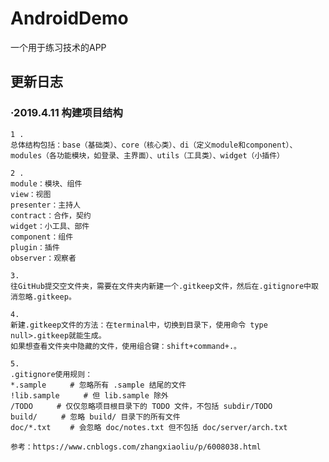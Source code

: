 # AndroidDemo
一个用于练习技术的APP

## 更新日志
### ·2019.4.11 构建项目结构

    1 . 
    总体结构包括：base（基础类）、core（核心类）、di（定义module和component）、
    modules（各功能模块，如登录、主界面）、utils（工具类）、widget（小插件）

    2 .
    module：模块、组件
    view：视图
    presenter：主持人
    contract：合作，契约
    widget：小工具、部件
    component：组件
    plugin：插件
    observer：观察者
    
    3.
    往GitHub提交空文件夹，需要在文件夹内新建一个.gitkeep文件，然后在.gitignore中取消忽略.gitkeep。
    
    4.
    新建.gitkeep文件的方法：在terminal中，切换到目录下，使用命令 type null>.gitkeep就能生成。
    如果想查看文件夹中隐藏的文件，使用组合键：shift+command+.。
    
    5.
    .gitignore使用规则：
    *.sample 　　 # 忽略所有 .sample 结尾的文件
    !lib.sample 　　 # 但 lib.sample 除外
    /TODO 　　 # 仅仅忽略项目根目录下的 TODO 文件，不包括 subdir/TODO
    build/ 　　 # 忽略 build/ 目录下的所有文件
    doc/*.txt 　　# 会忽略 doc/notes.txt 但不包括 doc/server/arch.txt
    
    参考：https://www.cnblogs.com/zhangxiaoliu/p/6008038.html
